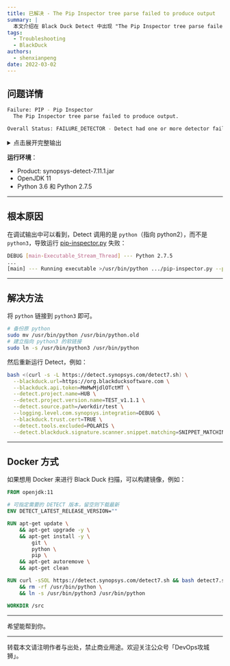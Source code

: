 ```yaml
---
title: 已解决 - The Pip Inspector tree parse failed to produce output
summary: |
  本文介绍在 Black Duck Detect 中出现 "The Pip Inspector tree parse failed to produce output" 错误的原因分析及解决方法。
tags:
  - Troubleshooting
  - BlackDuck
authors:
  - shenxianpeng
date: 2022-03-02
---
```


## 问题详情

```bash
Failure: PIP - Pip Inspector
  The Pip Inspector tree parse failed to produce output.

Overall Status: FAILURE_DETECTOR - Detect had one or more detector failures while extracting dependencies.
```

<details>
<summary>点击展开完整输出</summary>

```bash
[main] --- ======== Detect Issues ========
[main] ---
[main] --- DETECTORS:
[main] --- 	Detector Issue
[main] --- 		/workdir/test
[main] --- 		Failure: PIP - Pip Inspector
[main] --- 			The Pip Inspector tree parse failed to produce output.
[main] ---
[main] --- ======== Detect Result ========
[main] ---
[main] --- Black Duck Project BOM: https://org.blackducksoftware.com/api/projects/246c8952-7cb8-40e9-9987-35f7d4602ae1/versions/e1cb4204-42d0-4445-8675-978df62b150d/components
[main] ---
[main] --- ======== Detect Status ========
[main] ---
[main] --- GIT: SUCCESS
[main] --- PIP: FAILURE
[main] ---
[main] --- Signature scan / Snippet scan on /workdir/test: SUCCESS
[main] --- Overall Status: FAILURE_DETECTOR - Detect had one or more detector failures while extracting dependencies. Check that all projects build and your environment is configured correctly.
[main] ---
[main] --- If you need help troubleshooting this problem, generate a diagnostic zip file by adding '-d' to the command line, and provide it to Synopsys Technical Support. See 'Diagnostic Mode' in the Detect documentation for more information.
[main] ---
[main] --- ===============================
[main] ---
[main] --- Detect duration: 00h 00m 54s 951ms
[main] --- Exiting with code 5 - FAILURE_DETECTOR
```

</details>

**运行环境**：

* Product: synopsys-detect-7.11.1.jar
* OpenJDK 11
* Python 3.6 和 Python 2.7.5

---

## 根本原因

在调试输出中可以看到，Detect 调用的是 `python`（指向 python2），而不是 `python3`，导致运行
[pip-inspector.py](https://github.com/blackducksoftware/synopsys-detect/blob/master/src/main/resources/pip-inspector.py) 失败：

```bash
DEBUG [main-Executable_Stream_Thread] --- Python 2.7.5
...
[main] --- Running executable >/usr/bin/python .../pip-inspector.py --projectname=test
```

---

## 解决方法

将 `python` 链接到 `python3` 即可。

```bash
# 备份原 python
sudo mv /usr/bin/python /usr/bin/python.old
# 建立指向 python3 的软链接
sudo ln -s /usr/bin/python3 /usr/bin/python
```

然后重新运行 Detect，例如：

```bash
bash <(curl -s -L https://detect.synopsys.com/detect7.sh) \
  --blackduck.url=https://org.blackducksoftware.com \
  --blackduck.api.token=MmMwMjdlOTctMT \
  --detect.project.name=HUB \
  --detect.project.version.name=TEST_v1.1.1 \
  --detect.source.path=/workdir/test \
  --logging.level.com.synopsys.integration=DEBUG \
  --blackduck.trust.cert=TRUE \
  --detect.tools.excluded=POLARIS \
  --detect.blackduck.signature.scanner.snippet.matching=SNIPPET_MATCHING
```

---

## Docker 方式

如果想用 Docker 来进行 Black Duck 扫描，可以构建镜像，例如：

```Dockerfile
FROM openjdk:11

# 可指定需要的 DETECT 版本，留空则下载最新
ENV DETECT_LATEST_RELEASE_VERSION=""

RUN apt-get update \
    && apt-get upgrade -y \
    && apt-get install -y \
        git \
        python \
        pip \
    && apt-get autoremove \
    && apt-get clean

RUN curl -sSOL https://detect.synopsys.com/detect7.sh && bash detect7.sh --help \
    && rm -rf /usr/bin/python \
    && ln -s /usr/bin/python3 /usr/bin/python

WORKDIR /src
```

---

希望能帮到你。

---

转载本文请注明作者与出处，禁止商业用途。欢迎关注公众号「DevOps攻城狮」。
